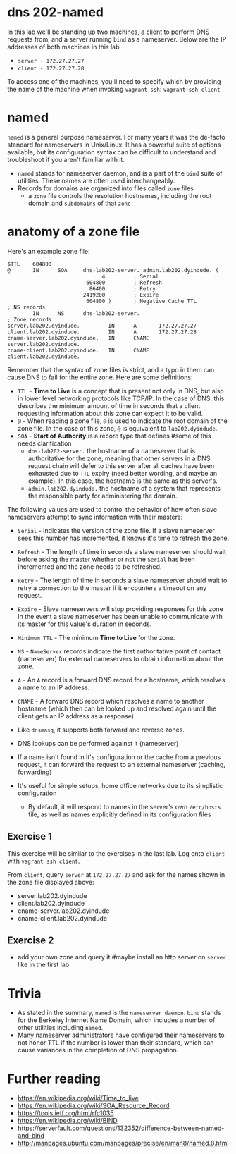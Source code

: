 # dns 202-named
In this lab we'll be standing up two machines, a client to perform DNS requests from, and a server running `bind` as a nameserver. Below are the IP addresses of both machines in this lab.
- `server - 172.27.27.27`
- `client - 172.27.27.28`

To access one of the machines, you'll need to specify which by providing the name of the machine when invoking `vagrant ssh`:
`vagrant ssh client`

# named
`named` is a general purpose nameserver. For many years it was the de-facto standard for nameservers in Unix/Linux. It has a powerful suite of options available, but its configuration syntax can be difficult to understand and troubleshoot if you aren't familiar with it.

- `named` stands for nameserver daemon, and is a part of the `bind` suite of utilities. These names are often used interchangeably.
- Records for domains are organized into files called `zone` files
  - a `zone` file controls the resolution hostnames, including the root domain and `subdomains` of that `zone`

# anatomy of a zone file
Here's an example zone file:

    $TTL    604800
    @       IN      SOA     dns-lab202-server. admin.lab202.dyindude. (
                                  4         ; Serial
                             604800         ; Refresh
                              86400         ; Retry
                            2419200         ; Expire
                             604800 )       ; Negative Cache TTL
    ; NS records
            IN      NS      dns-lab202-server.
    ; Zone records
    server.lab202.dyindude.         IN      A       172.27.27.27
    client.lab202.dyindude.         IN      A       172.27.27.28
    cname-server.lab202.dyindude.   IN      CNAME   server.lab202.dyindude.
    cname-client.lab202.dyindude.   IN      CNAME   client.lab202.dyindude.

Remember that the syntax of zone files is strict, and a typo in them can cause DNS to fail for the entire zone.
Here are some definitions:

- `TTL` - **Time to Live** is a concept that is present not only in DNS, but also in lower level networking protocols like TCP/IP. In the case of DNS, this describes the minimum amount of time in seconds that a client requesting information about this zone can expect it to be valid.
- `@` - When reading a zone file, `@` is used to indicate the root domain of the zone file. In the case of this zone, `@` is equivalent to `lab202.dyindude`.
- `SOA` - **Start of Authority** is a record type that defines #some of this needs clarification
  - `dns-lab202-server.` the hostname of a nameserver that is authoritative for the zone, meaning that other servers in a DNS request chain will defer to this server after all caches have been exhausted due to `TTL` expiry (need better wording, and maybe an example). In this case, the hostname is the same as this server's.
  - `admin.lab202.dyindude.` the hostname of a system that represents the responsible party for administering the domain.

The following values are used to control the behavior of how often slave nameservers attempt to sync information with their masters:
- `Serial` - Indicates the version of the zone file. If a slave nameserver sees this number has incremented, it knows it's time to refresh the zone.
- `Refresh` - The length of time in seconds a slave nameserver should wait before asking the master whether or not the `Serial` has been incremented and the zone needs to be refreshed.
- `Retry` - The length of time in seconds a slave nameserver should wait to retry a connection to the master if it encounters a timeout on any request.
- `Expire` - Slave nameservers will stop providing responses for this zone in the event a slave nameserver has been unable to communicate with its master for this value's duration in seconds.
- `Minimum TTL` - The minimum **Time to Live** for the zone.

- `NS` - `NameServer` records indicate the first authoritative point of contact (nameserver) for external nameservers to obtain information about the zone.
- `A` - An `A` record is a forward DNS record for a hostname, which resolves a name to an IP address.
- `CNAME` - A forward DNS record which resolves a name to another hostname (which then can be looked up and resolved again until the client gets an IP address as a response)


- Like `dnsmasq`, it supports both forward and reverse zones. 
- DNS lookups can be performed against it (nameserver)
- If a name isn't found in it's configuration or the cache from a previous request, it can forward the request to an external nameserver (caching, forwarding)
- It's useful for simple setups, home office networks due to its simplistic configuration
  - By default, it will respond to names in the server's own `/etc/hosts` file, as well as names explicitly defined in its configuration files

## Exercise 1
This exercise will be similar to the exercises in the last lab. Log onto `client` with `vagrant ssh client`.

From `client`, query `server` at `172.27.27.27` and ask for the names shown in the zone file displayed above:
- server.lab202.dyindude
- client.lab202.dyindude
- cname-server.lab202.dyindude
- cname-client.lab202.dyindude

## Exercise 2
- add your own zone and query it
#maybe install an http server on `server` like in the first lab
# Trivia
- As stated in the summary, `named` is the `nameserver daemon`. `bind` stands for the Berkeley Internet Name Domain, which includes a number of other utilities including `named`.
- Many nameserver administrators have configured their nameservers to not honor TTL if the number is lower than their standard, which can cause variances in the completion of DNS propagation.

# Further reading
- https://en.wikipedia.org/wiki/Time_to_live
- https://en.wikipedia.org/wiki/SOA_Resource_Record
- https://tools.ietf.org/html/rfc1035
- https://en.wikipedia.org/wiki/BIND
- https://serverfault.com/questions/132352/difference-between-named-and-bind
- http://manpages.ubuntu.com/manpages/precise/en/man8/named.8.html
